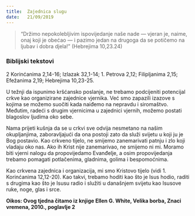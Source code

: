 ```yaml
---
title:  Zajednica slugu
date:   21/09/2019
---
```


> <p></p>
> “Držimo nepokolebljivim ispovijedanje naše nade — vjeran je, naime, onaj koji je obećao — i pazimo jedan na drugoga da se potičemo na ljubav i dobra djela!” (Hebrejima 10,23.24)

### Biblijski tekstovi
2 Korinćanima 2,14-16; Izlazak 32,1-14; 1. Petrova 2,12; Filipljanima 2,15; Efežanima 2,19; Hebrejima 10,23-25.

U težnji da ispunimo kršćansko poslanje, ne trebamo podcijeniti potencijal crkve kao organizirane zajednice vjernika. Već smo zapazili izazove s kojima se možemo suočiti kada naiđemo na nepravdu i siromaštvo. Međutim, radeći s drugim vjernicima u zajednici vjernih, možemo postati blagoslov ljudima oko sebe.

Nama prijeti kušnja da se u crkvi sve odvija nesmetano na našim okupljanjima, zaboravljajući da ona postoji zato da služi svijetu u koji ju je Bog postavio. Kao crkveno tijelo, ne smijemo zanemarivati patnju i zlo koji vladaju oko nas. Ako ih Krist nije zanemarivao, ne smijemo ni mi. Moramo biti vjerni nalogu da propovijedamo Evanđelje, a osim propovijedanja trebamo pomagati potlačenima, gladnima, golima i bespomoćnima.

Kao crkvena zajednica i organizacija, mi smo Kristovo tijelo (vidi 1. Korinćanima 12,12-20). Kao takvi, trebamo hoditi kao što je Isus hodio, raditi s drugima kao što je Isusu radio i služiti u današnjem svijetu kao Isusove ruke, noge, glas i srce.

**Oikos: Ovog tjedna čitamo iz knjige Ellen G. White, Velika borba, Znaci vremena, 2010., poglavlje 2**
